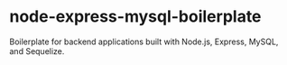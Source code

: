 # node-express-mysql-boilerplate
Boilerplate for backend applications built with Node.js, Express, MySQL, and Sequelize.
